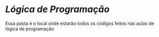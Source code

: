 # *Lógica de Programação*

Essa pasta é o local onde estarão todos os códigos feitos nas aulas de lógica de programação

